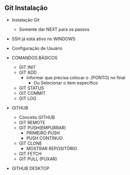 ## Git Instalação
- Instalação Git
	- Somente dar NEXT para os passos
- SSH já está ativo no WINDOWS

- Configuração de Usuário

- COMANDOS BÁSICOS
	- GIT INIT
	- GIT ADD 
		- Informar que precisa colocar o .(PONTO) no final
			- Ou Selecionar o item específico
	- GIT STATUS
	- GIT COMMIT
	- GIT LOG

- GITHUB
	- Conceito GITHUB
	- GIT REMOTE
	- GIT PUSH(EMPURRAR)
		- PRIMEIRO PUSH
		- PUSH CONTINUO
	- GIT CLONE
		- MOSTRAR REPOSITÓRIO
	- GIT FETCH
	- GIT PULL (PUXAR)

- GITHUB DESKTOP